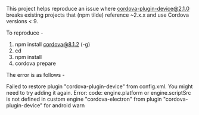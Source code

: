 This project helps reproduce an issue where cordova-plugin-device@2.1.0 breaks existing projects that (npm tilde) reference ~2.x.x and use Cordova versions < 9.

To reproduce -

1. npm install cordova@8.1.2 (-g)
2. cd <this project>
3. npm install
4. cordova prepare

The error is as follows -
  
Failed to restore plugin "cordova-plugin-device" from config.xml. You might need to try adding it again. Error: code: engine.platform or engine.scriptSrc is not defined in custom engine "cordova-electron" from plugin "cordova-plugin-device" for android warn
